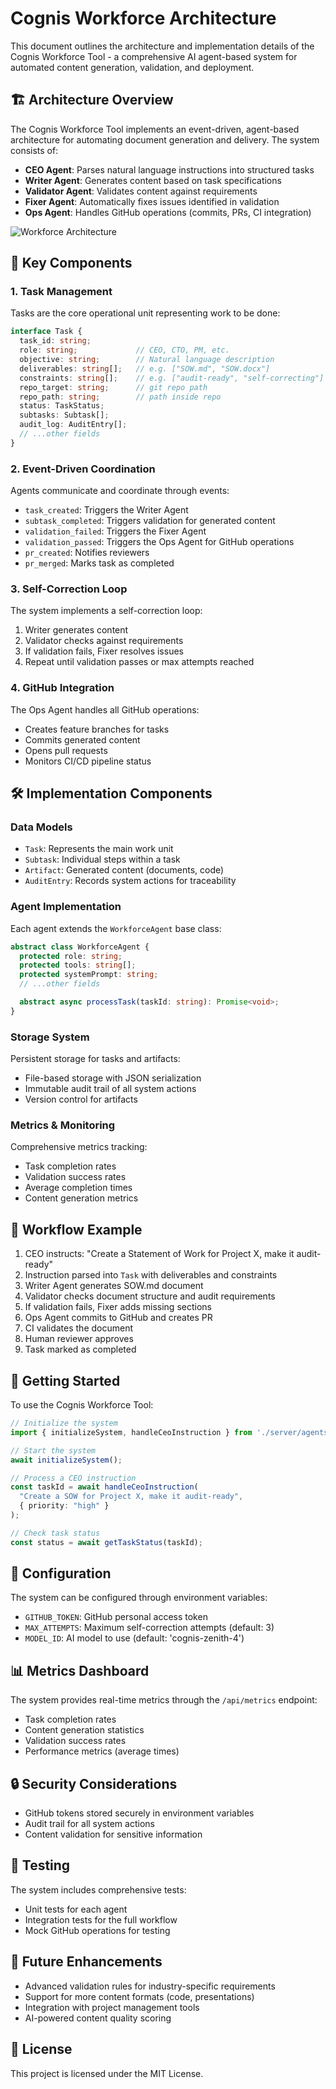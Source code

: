 # Cognis Workforce Architecture

This document outlines the architecture and implementation details of the Cognis Workforce Tool - a comprehensive AI agent-based system for automated content generation, validation, and deployment.

## 🏗️ Architecture Overview

The Cognis Workforce Tool implements an event-driven, agent-based architecture for automating document generation and delivery. The system consists of:

- **CEO Agent**: Parses natural language instructions into structured tasks
- **Writer Agent**: Generates content based on task specifications
- **Validator Agent**: Validates content against requirements
- **Fixer Agent**: Automatically fixes issues identified in validation
- **Ops Agent**: Handles GitHub operations (commits, PRs, CI integration)

![Workforce Architecture](../src/assets/workforce-architecture.png)

## 🧩 Key Components

### 1. Task Management

Tasks are the core operational unit representing work to be done:

```typescript
interface Task {
  task_id: string;
  role: string;             // CEO, CTO, PM, etc.
  objective: string;        // Natural language description
  deliverables: string[];   // e.g. ["SOW.md", "SOW.docx"]
  constraints: string[];    // e.g. ["audit-ready", "self-correcting"]
  repo_target: string;      // git repo path
  repo_path: string;        // path inside repo
  status: TaskStatus;
  subtasks: Subtask[];
  audit_log: AuditEntry[];
  // ...other fields
}
```

### 2. Event-Driven Coordination

Agents communicate and coordinate through events:

- `task_created`: Triggers the Writer Agent
- `subtask_completed`: Triggers validation for generated content
- `validation_failed`: Triggers the Fixer Agent
- `validation_passed`: Triggers the Ops Agent for GitHub operations
- `pr_created`: Notifies reviewers
- `pr_merged`: Marks task as completed

### 3. Self-Correction Loop

The system implements a self-correction loop:

1. Writer generates content
2. Validator checks against requirements
3. If validation fails, Fixer resolves issues
4. Repeat until validation passes or max attempts reached

### 4. GitHub Integration

The Ops Agent handles all GitHub operations:

- Creates feature branches for tasks
- Commits generated content
- Opens pull requests
- Monitors CI/CD pipeline status

## 🛠️ Implementation Components

### Data Models

- `Task`: Represents the main work unit
- `Subtask`: Individual steps within a task
- `Artifact`: Generated content (documents, code)
- `AuditEntry`: Records system actions for traceability

### Agent Implementation

Each agent extends the `WorkforceAgent` base class:

```typescript
abstract class WorkforceAgent {
  protected role: string;
  protected tools: string[];
  protected systemPrompt: string;
  // ...other fields

  abstract async processTask(taskId: string): Promise<void>;
}
```

### Storage System

Persistent storage for tasks and artifacts:

- File-based storage with JSON serialization
- Immutable audit trail of all system actions
- Version control for artifacts

### Metrics & Monitoring

Comprehensive metrics tracking:

- Task completion rates
- Validation success rates
- Average completion times
- Content generation metrics

## 🔄 Workflow Example

1. CEO instructs: "Create a Statement of Work for Project X, make it audit-ready"
2. Instruction parsed into `Task` with deliverables and constraints
3. Writer Agent generates SOW.md document
4. Validator checks document structure and audit requirements
5. If validation fails, Fixer adds missing sections
6. Ops Agent commits to GitHub and creates PR
7. CI validates the document
8. Human reviewer approves
9. Task marked as completed

## 🚀 Getting Started

To use the Cognis Workforce Tool:

```typescript
// Initialize the system
import { initializeSystem, handleCeoInstruction } from './server/agents/workforce';

// Start the system
await initializeSystem();

// Process a CEO instruction
const taskId = await handleCeoInstruction(
  "Create a SOW for Project X, make it audit-ready",
  { priority: "high" }
);

// Check task status
const status = await getTaskStatus(taskId);
```

## 🔧 Configuration

The system can be configured through environment variables:

- `GITHUB_TOKEN`: GitHub personal access token
- `MAX_ATTEMPTS`: Maximum self-correction attempts (default: 3)
- `MODEL_ID`: AI model to use (default: 'cognis-zenith-4')

## 📊 Metrics Dashboard

The system provides real-time metrics through the `/api/metrics` endpoint:

- Task completion rates
- Content generation statistics
- Validation success rates
- Performance metrics (average times)

## 🔒 Security Considerations

- GitHub tokens stored securely in environment variables
- Audit trail for all system actions
- Content validation for sensitive information

## 🧪 Testing

The system includes comprehensive tests:

- Unit tests for each agent
- Integration tests for the full workflow
- Mock GitHub operations for testing

## 🚧 Future Enhancements

- Advanced validation rules for industry-specific requirements
- Support for more content formats (code, presentations)
- Integration with project management tools
- AI-powered content quality scoring

## 📝 License

This project is licensed under the MIT License.
